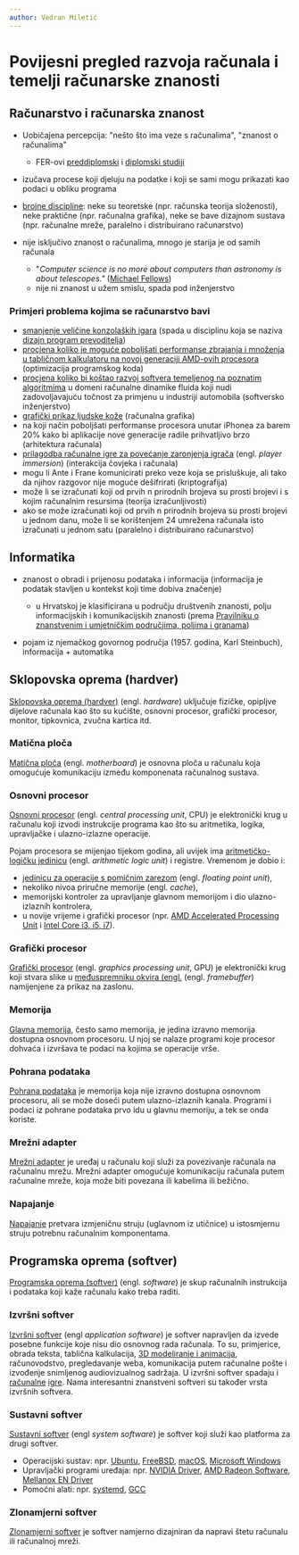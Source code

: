 ```yaml
---
author: Vedran Miletić
---
```


# Povijesni pregled razvoja računala i temelji računarske znanosti

## Računarstvo i računarska znanost

- Uobičajena percepcija: "nešto što ima veze s računalima", "znanost o računalima"

    - FER-ovi [preddiplomski](https://www.fer.unizg.hr/studiji/fer3/racunarstvo) i [diplomski studiji](https://www.fer.unizg.hr/studiji/dipl/rac/rz)

- izučava procese koji djeluju na podatke i koji se sami mogu prikazati kao podaci u obliku programa
- [brojne discipline](https://en.wikipedia.org/wiki/Computer_science#Fields): neke su teoretske (npr. računska teorija složenosti), neke praktične (npr. računalna grafika), neke se bave dizajnom sustava (npr. računalne mreže, paralelno i distribuirano računarstvo)
- nije isključivo znanost o računalima, mnogo je starija je od samih računala

    - "*Computer science is no more about computers than astronomy is about telescopes."* ([Michael Fellows](https://www.mrfellows.net/))
    - nije ni znanost u užem smislu, spada pod inženjerstvo

### Primjeri problema kojima se računarstvo bavi

- [smanjenje veličine konzolaških igara](https://media.contentapi.ea.com/content/dam/eacom/frostbite/files/bloat2.pdf) (spada u disciplinu koja se naziva [dizajn program prevoditelja](https://holub.com/compiler/))
- [procjena koliko je moguće poboljšati performanse zbrajanja i množenja u tabličnom kalkulatoru na novoj generaciji AMD-ovih procesora](https://www.techenablement.com/libreoffice-opencl-acceleration-for-the-masses-intel-vs-amd-gpu-performance/) (optimizacija programskog koda)
- [procjena koliko bi koštao razvoj softvera temeljenog na poznatim algoritmima](http://softwarecost.org/tools/COCOMO/) u domeni računalne dinamike fluida koji nudi zadovoljavajuću točnost za primjenu u industriji automobila (softversko inženjerstvo)
- [grafički prikaz ljudske kože](https://techxplore.com/news/2020-05-gaming-characters-realistic-skin.html) (računalna grafika)
- na koji način poboljšati performanse procesora unutar iPhonea za barem 20% kako bi aplikacije nove generacije radile prihvatljivo brzo (arhitektura računala)
- [prilagodba računalne igre za povećanje zaronjenja igrača](https://publications.lib.chalmers.se/records/fulltext/111921.pdf) (engl. *player immersion*) (interakcija čovjeka i računala)
- mogu li Ante i Frane komunicirati preko veze koja se prisluškuje, ali tako da njihov razgovor nije moguće dešifrirati (kriptografija)
- može li se izračunati koji od prvih n prirodnih brojeva su prosti brojevi i s kojim računalnim resursima (teorija izračunljivosti)
- ako se može izračunati koji od prvih n prirodnih brojeva su prosti brojevi u jednom danu, može li se korištenjem 24 umrežena računala isto izračunati u jednom satu (paralelno i distribuirano računarstvo)

## Informatika

- znanost o obradi i prijenosu podataka i informacija (informacija je podatak stavljen u kontekst koji time dobiva značenje)

    - u Hrvatskoj je klasificirana u području društvenih znanosti, polju informacijskih i komunikacijskih znanosti (prema [Pravilniku o znanstvenim i umjetničkim područjima, poljima i granama](https://narodne-novine.nn.hr/clanci/sluzbeni/2008_07_78_2563.html))

- pojam iz njemačkog govornog područja (1957. godina, Karl Steinbuch), informacija + automatika

## Sklopovska oprema (hardver)

[Sklopovska oprema (hardver)](https://en.wikipedia.org/wiki/Computer_hardware) (engl. *hardware*) uključuje fizičke, opipljve dijelove računala kao što su kućište, osnovni procesor, grafički procesor, monitor, tipkovnica, zvučna kartica itd.

### Matična ploča

[Matična ploča](https://en.wikipedia.org/wiki/Motherboard) (engl. *motherboard*) je osnovna ploča u računalu koja omogućuje komunikaciju između komponenata računalnog sustava.

### Osnovni procesor

[Osnovni procesor](https://en.wikipedia.org/wiki/Central_processing_unit) (engl. *central processing unit*, CPU) je elektronički krug u računalu koji izvodi instrukcije programa kao što su aritmetika, logika, upravljačke i ulazno-izlazne operacije.

Pojam procesora se mijenjao tijekom godina, ali uvijek ima [aritmetičko-logičku jedinicu](https://en.wikipedia.org/wiki/Arithmetic_logic_unit) (engl. *arithmetic logic unit*) i registre. Vremenom je dobio i:

- [jedinicu za operacije s pomičnim zarezom](https://en.wikipedia.org/wiki/Floating-point_unit) (engl. *floating point unit*),
- nekoliko nivoa priručne memorije (engl. *cache*),
- memorijski kontroler za upravljanje glavnom memorijom i dio ulazno-izlaznih kontrolera,
- u novije vrijeme i grafički procesor (npr. [AMD Accelerated Processing Unit](https://en.wikipedia.org/wiki/AMD_Accelerated_Processing_Unit) i [Intel Core i3, i5, i7](https://en.wikipedia.org/wiki/Intel_Core)).

### Grafički procesor

[Grafički procesor](https://en.wikipedia.org/wiki/Graphics_processing_unit) (engl. *graphics processing unit*, GPU) je elektronički krug koji stvara slike u [međuspremniku okvira (engl.](https://en.wikipedia.org/wiki/Framebuffer) (engl. *framebuffer*) namijenjene za prikaz na zaslonu.

### Memorija

[Glavna memorija](https://en.wikipedia.org/wiki/Computer_data_storage#Primary_storage), često samo memorija, je jedina izravno memorija dostupna osnovnom procesoru. U njoj se nalaze programi koje procesor dohvaća i izvršava te podaci na kojima se operacije vrše.

### Pohrana podataka

[Pohrana podataka](https://en.wikipedia.org/wiki/Computer_data_storage#Secondary_storage) je memorija koja nije izravno dostupna osnovnom procesoru, ali se može doseći putem ulazno-izlaznih kanala. Programi i podaci iz pohrane podataka prvo idu u glavnu memoriju, a tek se onda koriste.

### Mrežni adapter

[Mrežni adapter](https://en.wikipedia.org/wiki/Network_interface_controller) je uređaj u računalu koji služi za povezivanje računala na računalnu mrežu. Mrežni adapter omogućuje komunikaciju računala putem računalne mreže, koja može biti povezana ili kabelima ili bežično.

### Napajanje

[Napajanje](https://en.wikipedia.org/wiki/Power_supply_unit_(computer)) pretvara izmjeničnu struju (uglavnom iz utičnice) u istosmjernu struju potrebnu računalnim komponentama.

## Programska oprema (softver)

[Programska oprema (softver)](https://en.wikipedia.org/wiki/Computer_hardware) (engl. *software*) je skup računalnih instrukcija i podataka koji kaže računalu kako treba raditi.

### Izvršni softver

[Izvršni softver](https://en.wikipedia.org/wiki/Application_software) (engl *application software*) je softver napravljen da izvede posebne funkcije koje nisu dio osnovnog rada računala. To su, primjerice, obrada teksta, tablična kalkulacija, [3D modeliranje i animacija](https://youtu.be/p2qgIlpcZ1w), računovodstvo, pregledavanje weba, komunikacija putem računalne pošte i izvođenje snimljenog audiovizualnog sadržaja. U izvršni softver spadaju i [računalne](https://youtu.be/dS-ti6XjT4A) [igre](https://youtu.be/GY8QmXnIZEw). Nama interesantni znanstveni softveri su također vrsta izvršnih softvera.

### Sustavni softver

[Sustavni softver](https://en.wikipedia.org/wiki/System_software) (engl *system software*) je softver koji služi kao platforma za drugi softver.

- Operacijski sustav: npr. [Ubuntu](https://ubuntu.com/), [FreeBSD](https://www.freebsd.org/), [macOS](https://www.apple.com/macos/), [Microsoft Windows](https://www.microsoft.com/windows/)
- Upravljački programi uređaja: npr. [NVIDIA Driver](https://www.nvidia.com/Download/index.aspx), [AMD Radeon Software](https://www.amd.com/en/technologies/radeon-software), [Mellanox EN Driver](https://www.mellanox.com/products/ethernet-drivers/linux/mlnx_en)
- Pomoćni alati: npr. [systemd](https://www.freedesktop.org/wiki/Software/systemd/), [GCC](https://gcc.gnu.org/)

### Zlonamjerni softver

[Zlonamjerni softver](https://en.wikipedia.org/wiki/Malware) je softver namjerno dizajniran da napravi štetu računalu ili računalnoj mreži.
